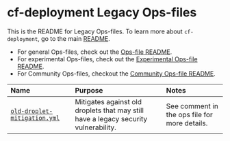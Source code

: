 # cf-deployment Legacy Ops-files

This is the README for Legacy Ops-files. To learn more about `cf-deployment`, go to the main [README](../README.md). 

- For general Ops-files, check out the [Ops-file README](../README.md).
- For experimental Ops-files, check out the [Experimental Ops-file README](../experimental/README.md).
- For Community Ops-files, checkout the [Community Ops-file README](../community/README.md).

| Name | Purpose | Notes |
|:---  |:---     |:---   |
| [`old-droplet-mitigation.yml`](old-droplet-mitigation.yml) | Mitigates against old droplets that may still have a legacy security vulnerability. | See comment in the ops file for more details. |
